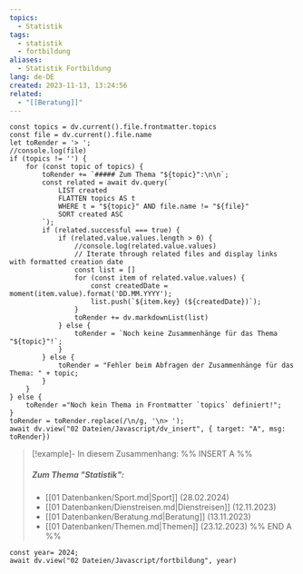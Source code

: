 ```yaml
---
topics:
  - Statistik
tags:
  - statistik
  - fortbildung
aliases:
  - Statistik Fortbildung
lang: de-DE
created: 2023-11-13, 13:24:56
related:
  - "[[Beratung]]"
---
```


```dataviewjs
const topics = dv.current().file.frontmatter.topics
const file = dv.current().file.name
let toRender = '> ';
//console.log(file)
if (topics != '') {
	for (const topic of topics) {
		toRender += `##### Zum Thema "${topic}":\n\n`;
		const related = await dv.query(` 
			LIST created
			FLATTEN topics AS t
			WHERE t = "${topic}" AND file.name != "${file}"
			SORT created ASC
		`);
		if (related.successful === true) {
			if (related.value.values.length > 0) {
				//console.log(related.value.values)
				// Iterate through related files and display links with formatted creation date
				const list = []
                for (const item of related.value.values) {
                    const createdDate = moment(item.value).format('DD.MM.YYYY');
                    list.push(`${item.key} (${createdDate})`);
				}
				toRender += dv.markdownList(list)			
			} else {
				toRender = `Noch keine Zusammenhänge für das Thema "${topic}"!`;
			}
		} else {
			toRender = "Fehler beim Abfragen der Zusammenhänge für das Thema: " + topic;
		}
	}
} else {
	toRender ="Noch kein Thema in Frontmatter `topics` definiert!";
}
toRender = toRender.replace(/\n/g, '\n> ');
await dv.view("02 Dateien/Javascript/dv_insert", { target: "A", msg: toRender})
```
> [!example]- In diesem Zusammenhang:
> %% INSERT A %%
> ##### Zum Thema "Statistik":
> 
> - [[01 Datenbanken/Sport.md|Sport]] (28.02.2024)
> - [[01 Datenbanken/Dienstreisen.md|Dienstreisen]] (12.11.2023)
> - [[01 Datenbanken/Beratung.md|Beratung]] (13.11.2023)
> - [[01 Datenbanken/Themen.md|Themen]] (23.12.2023)
> %% END A %%

```dataviewjs
const year= 2024;
await dv.view("02 Dateien/Javascript/fortbildung", year)
```
